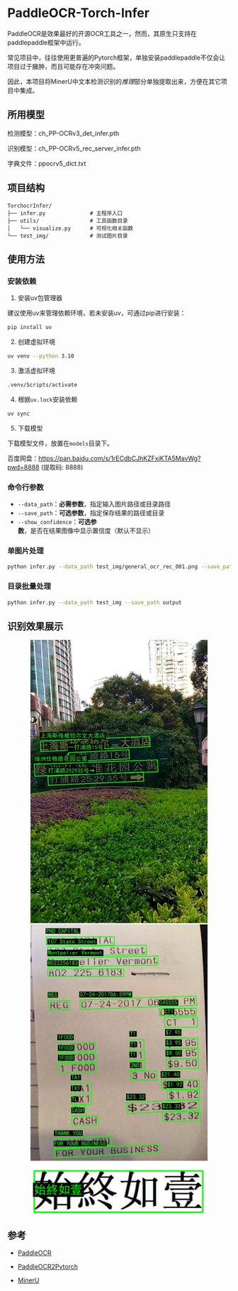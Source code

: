 # PaddleOCR-Torch-Infer


PaddleOCR是效果最好的开源OCR工具之一，然而，其原生只支持在paddlepaddle框架中运行。

常见项目中，往往使用更普遍的Pytorch框架，单独安装paddlepaddle不仅会让项目过于臃肿，而且可能存在冲突问题。

因此，本项目将MinerU中文本检测识别的*推理*部分单独提取出来，方便在其它项目中集成。

## 所用模型

检测模型：ch_PP-OCRv3_det_infer.pth

识别模型：ch_PP-OCRv5_rec_server_infer.pth

字典文件：ppocrv5_dict.txt

## 项目结构

```
TorchocrInfer/
├── infer.py              # 主程序入口
├── utils/                # 工具函数目录
│   └── visualize.py      # 可视化相关函数
└── test_img/             # 测试图片目录
```

## 使用方法

### 安装依赖

1. 安装uv包管理器

建议使用uv来管理依赖环境，若未安装uv，可通过pip进行安装：
```bash
pip install uv
```

2. 创建虚拟环境
```bash
uv venv --python 3.10
```

3. 激活虚拟环境
```bash
.venv/Scripts/activate
```

4. 根据`uv.lock`安装依赖
```bash
uv sync
```

5. 下载模型

下载模型文件，放置在`models`目录下。

百度网盘：https://pan.baidu.com/s/1rECdbCJhKZFxjKTA5MavWg?pwd=8888 (提取码: 8888)


### 命令行参数

- `--data_path`：**必需参数**，指定输入图片路径或目录路径
- `--save_path`：**可选参数**，指定保存结果的路径或目录
- `--show_confidence`：**可选参数**，是否在结果图像中显示置信度（默认不显示）

### 单图片处理

```bash
python infer.py --data_path test_img/general_ocr_rec_001.png --save_path output/result.png
```

### 目录批量处理

```bash
python infer.py --data_path test_img --save_path output
```

## 识别效果展示

<div align="center">
  <img src="output/12_result.jpg" width="400" alt="img1">
  <img src="output/254_result.jpg" width="400" alt="img2">
  <img src="output/chinese_cht_1_result.png" width="400" alt="img3">
</div>


## 参考

- [PaddleOCR](https://github.com/PaddlePaddle/PaddleOCR)

- [PaddleOCR2Pytorch](https://github.com/frotms/PaddleOCR2Pytorch)

- [MinerU](https://github.com/opendatalab/MinerU)
